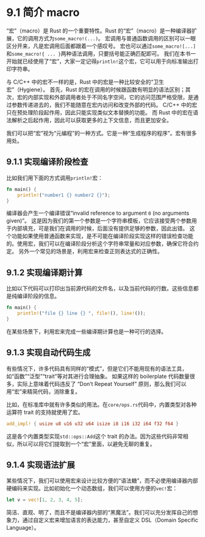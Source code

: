 # 9.1 简介 macro

“宏”（macro）是 Rust 的一个重要特性。Rust 的“宏”（macro）是一种编译器扩展，它的调用方式为`some_macro!(...)`。
宏调用与普通函数调用的区别可以一眼区分开来，凡是宏调用后面都跟着一个感叹号。
宏也可以通过`some_macro![...]`和`some_macro!{ ... }`两种语法调用，只要括号能正确匹配即可。
我们在本书一开始就已经使用了“宏”，大家一定记得`println!`这个宏，它可以用于向标准输出打印字符串。

与 C/C++ 中的宏不一样的是，Rust 中的宏是一种比较安全的“卫生宏”（Hygiene）。
首先，Rust 的宏在调用的时候跟函数有明显的语法区别；其次，宏的内部实现和外部调用者处于不同名字空间，它的访问范围严格受限，是通过参数传递进去的，我们不能随意在宏内访问和改变外部的代码。
C/C++ 中的宏只在预处理阶段起作用，因此只能实现类似文本替换的功能。
而 Rust 中的宏在语法解析之后起作用，因此可以获取更多的上下文信息，而且更加安全。

我们可以把“宏”视为“元编程”的一种方式。它是一种“生成程序的程序”。宏有很多用处。

## 9.1.1 实现编译阶段检查

比如我们用下面的方式调用`println!`宏：

```rust
fn main() {
    println!("number1 {} number2 {}");
}
```

编译器会产生一个编译错误“invalid reference to argument `0` (no arguments given)”。
这是因为我们的第一个参数是一个字符串模板，它应该接受两个参数用于内部填充，可是我们在调用的时候，后面没有提供足够的参数，因此出错。
这个功能如果使用普通函数来实现，是不可能在编译阶段实现这样的错误检查功能的。使用宏，我们可以在编译阶段分析这个字符串常量和对应参数，确保它符合约定。
另外一个常见的场景是，利用宏来检查正则表达式的正确性。

## 9.1.2 实现编译期计算

比如以下代码可以打印出当前源代码的文件名，以及当前代码的行数。这些信息都是纯编译阶段的信息。

```rust
fn main() {
    println!("file {} line {} ", file!(), line!());
}
```

在某些场景下，利用宏来完成一些编译期计算也是一种可行的选择。

## 9.1.3 实现自动代码生成

有些情况下，许多代码具有同样的“模式”，但是它们不能用现有的语法工具，如“函数”“泛型”“trait”等对其进行合理抽象。
如果这样的 boilerplate 代码数量很多，实际上意味着代码违反了 “Don’t Repeat Yourself” 原则，那么我们可以用“宏”来精简代码，消除重复。

比如，在标准库中就有许多类似的用法。在`core/ops.rs`代码中，内置类型对各种运算符 trait 的支持就使用了宏。

```rust
add_impl! { usize u8 u16 u32 u64 isize i8 i16 i32 i64 f32 f64 }
```

这是各个内置类型实现`std::ops::Add`这个 trait 的办法。因为这些代码非常相似，所以可以将它们提取到一个“宏”里面，以避免无聊的重复。

## 9.1.4 实现语法扩展

某些情况下，我们可以使用宏来设计比较方便的“语法糖”，而不必使用编译器内部硬编码来实现。比如初始化一个动态数组，我们可以使用方便的`vec!`宏：

```rust
let v = vec![1, 2, 3, 4, 5];
```

简洁、直观、明了，而且不是编译器内部的“黑魔法”。我们可以充分发挥自己的想象力，通过自定义宏来增加语言的表达能力，甚至自定义 DSL（Domain Specific Language）。
